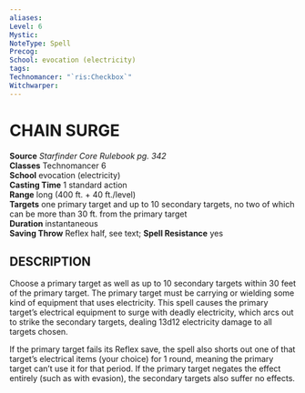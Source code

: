 ```yaml
---
aliases: 
Level: 6
Mystic: 
NoteType: Spell
Precog: 
School: evocation (electricity) 
tags: 
Technomancer: "`ris:Checkbox`"
Witchwarper: 
---
```

# CHAIN SURGE

**Source** _Starfinder Core Rulebook pg. 342_  
**Classes** Technomancer 6  
**School** evocation (electricity)  
**Casting Time** 1 standard action  
**Range** long (400 ft. + 40 ft./level)  
**Targets** one primary target and up to 10 secondary targets, no two of which can be more than 30 ft. from the primary target  
**Duration** instantaneous  
**Saving Throw** Reflex half, see text; **Spell Resistance** yes

## DESCRIPTION

Choose a primary target as well as up to 10 secondary targets within 30 feet of the primary target. The primary target must be carrying or wielding some kind of equipment that uses electricity. This spell causes the primary target’s electrical equipment to surge with deadly electricity, which arcs out to strike the secondary targets, dealing 13d12 electricity damage to all targets chosen.

If the primary target fails its Reflex save, the spell also shorts out one of that target’s electrical items (your choice) for 1 round, meaning the primary target can’t use it for that period. If the primary target negates the effect entirely (such as with evasion), the secondary targets also suffer no effects.